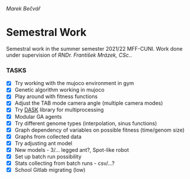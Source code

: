 *Marek Bečvář*

# Semestral Work

Semestral work in the summer semester 2021/22 MFF-CUNI.
Work done under supervision of *RNDr. František Mrázek, CSc.*.

### TASKS
- [x] Try working with the mujoco environment in gym
- [x] Genetic algorithm working in mujoco
- [x] Play around with fitness functions
- [x] Adjust the TAB mode camera angle (multiple camera modes)
- [x] Try [DASK](https://dask.org/) library for multiprocessing
- [x] Modular GA agents
- [x] Try different genome types (interpolation, sinus functions)
- [x] Graph dependency of variables on possible fitness (time/genom size)
- [x] Graphs from collected data
- [x] Try adjusting ant model
- [x] New models - 3/... legged ant?, Spot-like robot
- [x] Set up batch run possibility
- [x] Stats collecting from batch runs - csv/...?
- [x] School Gitlab migrating (low)
